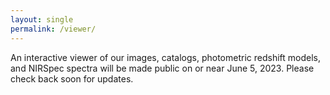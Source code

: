 ```yaml
---
layout: single
permalink: /viewer/
---
```


An interactive viewer of our images, catalogs, photometric redshift models, and NIRSpec spectra will be made public on or near June 5, 2023. Please check back soon for updates.
